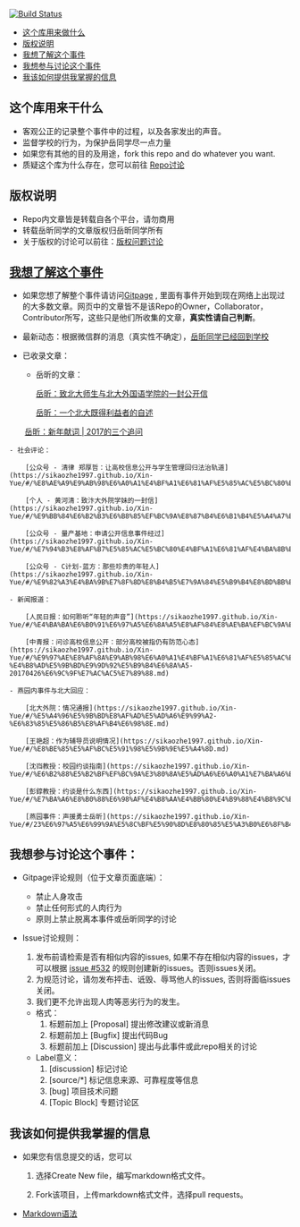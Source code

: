 [![Build Status](https://travis-ci.org/sikaozhe1997/Xin-Yue.svg?branch=master)](https://travis-ci.org/sikaozhe1997/Xin-Yue)

* [这个库用来做什么](#这个库用来干什么)
* [版权说明](#版权说明)
* [我想了解这个事件](#我想了解这个事件)
* [我想参与讨论这个事件](#我想参与讨论这个事件)
* [我该如何提供我掌握的信息](#我该如何提供我掌握的信息)

## 这个库用来干什么

- 客观公正的记录整个事件中的过程，以及各家发出的声音。
- 监督学校的行为，为保护岳同学尽一点力量
- 如果您有其他的目的及用途，fork this repo and do whatever you want. 
- 质疑这个库为什么存在，您可以前往 [Repo讨论](https://github.com/sikaozhe1997/Xin-Yue/issues/530)

## 版权说明

- Repo内文章皆是转载自各个平台，请勿商用
- 转载岳昕同学的文章版权归岳昕同学所有
- 关于版权的讨论可以前往：[版权问题讨论](https://github.com/sikaozhe1997/Xin-Yue/issues/84)

## **[我想了解这个事件](https://sikaozhe1997.github.io/Xin-Yue/)**

- 如果您想了解整个事件请访问[Gitpage](https://sikaozhe1997.github.io/Xin-Yue/) , 里面有事件开始到现在网络上出现过的大多数文章。网页中的文章皆不是该Repo的Owner，Collaborator，Contributor所写，这些只是他们所收集的文章，**真实性请自己判断**。

- 最新动态：根据微信群的消息（真实性不确定），[岳昕同学已经回到学校](https://github.com/sikaozhe1997/Xin-Yue/issues/614)

- 已收录文章：
    
    - 岳昕的文章：

        [岳昕：致北大师生与北大外国语学院的一封公开信](https://sikaozhe1997.github.io/Xin-Yue/#/%E5%B2%B3%E6%98%95%EF%BC%9A%E8%87%B4%E5%8C%97%E4%BA%AC%E5%A4%A7%E5%AD%A6%E5%B8%88%E7%94%9F%E5%92%8C%E5%8C%97%E5%A4%A7%E5%A4%96%E5%9B%BD%E8%AF%AD%E5%AD%A6%E9%99%A2%E7%9A%84%E4%B8%80%E5%B0%81%E5%85%AC%E5%BC%80%E4%BF%A1.md)
        
        [岳昕：一个北大既得利益者的自述](https://sikaozhe1997.github.io/Xin-Yue/#/%E4%B8%80%E4%B8%AA%E5%8C%97%E5%A4%A7%E6%97%A2%E5%BE%97%E5%88%A9%E7%9B%8A%E8%80%85%E7%9A%84%E8%87%AA%E8%BF%B0.md)
        
        [岳昕：新年献词 | 2017的三个追问](https://sikaozhe1997.github.io/Xin-Yue/#/%E5%B2%B3%E6%98%95%EF%BC%9A%E6%96%B0%E5%B9%B4%E7%8C%AE%E8%AF%8D%20%7C%202017%E7%9A%84%E4%B8%89%E4%B8%AA%E8%BF%BD%E9%97%AE.md)
   
    - 社会评论：

        [公众号 - 清律 郑厚哲：让高校信息公开与学生管理回归法治轨道](https://sikaozhe1997.github.io/Xin-Yue/#/%E8%AE%A9%E9%AB%98%E6%A0%A1%E4%BF%A1%E6%81%AF%E5%85%AC%E5%BC%80%E4%B8%8E%E5%AD%A6%E7%94%9F%E7%AE%A1%E7%90%86%E5%9B%9E%E5%BD%92%E6%B3%95%E6%B2%BB%E8%BD%A8%E9%81%93.md)
        
        [个人 - 黄河清：致汴大外院学妹的一封信](https://sikaozhe1997.github.io/Xin-Yue/#/%E9%BB%84%E6%B2%B3%E6%B8%85%EF%BC%9A%E8%87%B4%E6%B1%B4%E5%A4%A7%E5%A4%96%E9%99%A2%E5%AD%A6%E5%A6%B9%E7%9A%84%E4%B8%80%E5%B0%81%E4%BF%A1.md)
        
        [公众号 - 量产基地：申请公开信息事件经过](https://sikaozhe1997.github.io/Xin-Yue/#/%E7%94%B3%E8%AF%B7%E5%85%AC%E5%BC%80%E4%BF%A1%E6%81%AF%E4%BA%8B%E4%BB%B6%E7%BB%8F%E8%BF%87%EF%BC%88%E9%87%8F%E4%BA%A7%E5%9F%BA%E5%9C%B0%EF%BC%89.md)
        
        [公众号 - C计划-蓝方：那些珍贵的年轻人](https://sikaozhe1997.github.io/Xin-Yue/#/%E9%82%A3%E4%BA%9B%E7%8F%8D%E8%B4%B5%E7%9A%84%E5%B9%B4%E8%BD%BB%E4%BA%BA.md)
    
    - 新闻报道：
        
        [人民日报：如何聆听“年轻的声音”](https://sikaozhe1997.github.io/Xin-Yue/#/%E4%BA%BA%E6%B0%91%E6%97%A5%E6%8A%A5%E8%AF%84%E8%AE%BA%EF%BC%9A%E5%A6%82%E4%BD%95%E8%81%86%E5%90%AC%E2%80%9C%E5%B9%B4%E8%BD%BB%E7%9A%84%E5%A3%B0%E9%9F%B3%E2%80%9D%EF%BC%9F.md)
    
        [中青报：问诊高校信息公开：部分高校被指仍有防范心态](https://sikaozhe1997.github.io/Xin-Yue/#/%E9%97%AE%E8%AF%8A%E9%AB%98%E6%A0%A1%E4%BF%A1%E6%81%AF%E5%85%AC%E5%BC%80-%E4%B8%AD%E5%9B%BD%E9%9D%92%E5%B9%B4%E6%8A%A5-20170426%E6%9C%9F%E7%AC%AC5%E7%89%88.md)
        
    - 燕园内事件与北大回应：
        
        [北大外院：情况通报](https://sikaozhe1997.github.io/Xin-Yue/#/%E5%A4%96%E5%9B%BD%E8%AF%AD%E5%AD%A6%E9%99%A2-%E6%83%85%E5%86%B5%E8%AF%B4%E6%98%8E.md)
        
        [王艳超：作为辅导员说明情况](https://sikaozhe1997.github.io/Xin-Yue/#/%E8%BE%85%E5%AF%BC%E5%91%98%E5%9B%9E%E5%A4%8D.md)
        
        [沈岿教授：校园约谈指南](https://sikaozhe1997.github.io/Xin-Yue/#/%E6%B2%88%E5%B2%BF%EF%BC%9A%E3%80%8A%E5%AD%A6%E6%A0%A1%E7%BA%A6%E8%B0%88%E6%8C%87%E5%8D%97%E3%80%8B.md)
        
        [彭錞教授：约谈是什么东西](https://sikaozhe1997.github.io/Xin-Yue/#/%E7%BA%A6%E8%B0%88%E6%98%AF%E4%B8%AA%E4%BB%80%E4%B9%88%E4%B8%9C%E8%A5%BF.md)
        
        [燕园事件：声援勇士岳昕](https://sikaozhe1997.github.io/Xin-Yue/#/23%E6%97%A5%E6%99%9A%E5%8C%BF%E5%90%8D%E8%80%85%E5%A3%B0%E6%8F%B4%E5%B2%B3%E6%98%95%E5%AD%97%E6%8A%A5)

## 我想参与讨论这个事件：

- Gitpage评论规则（位于文章页面底端）：
    - 禁止人身攻击
    - 禁止任何形式的人肉行为
    - 原则上禁止脱离本事件或岳昕同学的讨论
    
- Issue讨论规则：
    1. 发布前请检索是否有相似内容的issues, 如果不存在相似内容的issues，才可以根据 [issue #532](https://github.com/sikaozhe1997/Xin-Yue/issues/532) 的规则创建新的issues。否则issues关闭。
    2. 为规范讨论，请勿发布抨击、诋毁、辱骂他人的issues, 否则将面临issues 关闭。
    3. 我们更不允许出现人肉等恶劣行为的发生。
    - 格式：
        1. 标题前加上 [Proposal] 提出修改建议或新消息
        2. 标题前加上 [Bugfix] 提出代码Bug
        3. 标题前加上 [Discussion] 提出与此事件或此repo相关的讨论
    - Label意义：
        1.  [discussion] 标记讨论
        2.  [source/*] 标记信息来源、可靠程度等信息
        3.  [bug] 项目技术问题
        4.  [Topic Block] 专题讨论区
        
## 我该如何提供我掌握的信息

- 如果您有信息提交的话，您可以

    1. 选择Create New file，编写markdown格式文件。

    2. Fork该项目，上传markdown格式文件，选择pull requests。

- [Markdown语法](https://www.jianshu.com/p/20e82ddb37cb)
